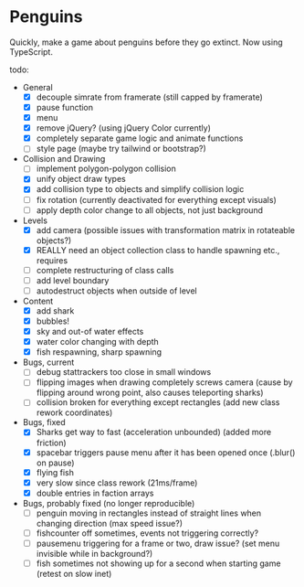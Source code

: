 # Penguins

Quickly, make a game about penguins before they go extinct. Now using TypeScript.

todo:
- General
  - [x] decouple simrate from framerate (still capped by framerate)
  - [x] pause function
  - [x] menu
  - [x] remove jQuery? (using jQuery Color currently)
  - [x] completely separate game logic and animate functions
  - [ ] style page (maybe try tailwind or bootstrap?)
- Collision and Drawing
  - [ ] implement polygon-polygon collision
  - [x] unify object draw types
  - [x] add collision type to objects and simplify collision logic
  - [ ] fix rotation (currently deactivated for everything except visuals)
  - [ ] apply depth color change to all objects, not just background
- Levels
  - [x] add camera (possible issues with transformation matrix in rotateable objects?)
  - [x] REALLY need an object collection class to handle spawning etc., requires
  - [ ] complete restructuring of class calls
  - [ ] add level boundary
  - [ ] autodestruct objects when outside of level
- Content
  - [x] add shark
  - [x] bubbles!
  - [x] sky and out-of water effects
  - [x] water color changing with depth
  - [x] fish respawning, sharp spawning
- Bugs, current
  - [ ] debug stattrackers too close in small windows
  - [ ] flipping images when drawing completely screws camera (cause by flipping around wrong point, also causes teleporting sharks)
  - [ ] collision broken for everything except rectangles (add new class rework coordinates)
- Bugs, fixed
  - [x] Sharks get way to fast (acceleration unbounded) (added more friction)
  - [x] spacebar triggers pause menu after it has been opened once (.blur() on pause)
  - [x] flying fish
  - [x] very slow since class rework (21ms/frame)
  - [x] double entries in faction arrays
- Bugs, probably fixed (no longer reproducible)
  - [ ] penguin moving in rectangles instead of straight lines when changing direction (max speed issue?)
  - [ ] fishcounter off sometimes, events not triggering correctly?
  - [ ] pausemenu triggering for a frame or two, draw issue? (set menu invisible while in background?)
  - [ ] fish sometimes not showing up for a second when starting game (retest on slow inet)
